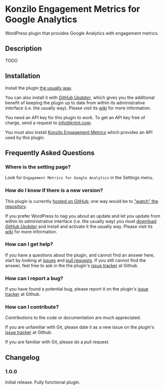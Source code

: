 # Konzilo Engagement Metrics for Google Analytics

WordPress plugin that provides Google Analytics with engagement metrics.

## Description

TODO  

## Installation

Install the plugin [the usually way](https://codex.wordpress.org/Managing_Plugins#Installing_Plugins).

You can also install it with [*GitHub Updater*](https://github.com/afragen/github-updater/archive/develop.zip), which gives you the additional benefit of keeping the plugin up to date from within its administrative interface (i.e. the usually way). Please visit its [wiki](https://github.com/afragen/github-updater/wiki) for more information.

You need an API key for this plugin to work. To get an API key free of charge, send a request to info@kntnt.com.

You must also install [Konzilo Engagement Metrics](https://github.com/kntnt/konzilo-engagement-metrics) which provides an API used by this plugin.

## Frequently Asked Questions

### Where is the setting page?

Look for `Engagement Metrics for Google Analytics` in the Settings menu.

### How do I know if there is a new version?

This plugin is currently [hosted on GitHub](https://github.com/kntnt/konzilo-ga-engagement-metrics); one way would be to ["watch" the repository](https://help.github.com/articles/watching-and-unwatching-repositories/).

If you prefer WordPress to nag you about an update and let you update from within its administrative interface (i.e. the usually way) you must [download *GitHub Updater*](https://github.com/afragen/github-updater/archive/develop.zip) and install and activate it the usually way. Please visit its [wiki](https://github.com/afragen/github-updater/wiki) for more information. 

### How can I get help?

If you have a questions about the plugin, and cannot find an answer here, start by looking at [issues](https://github.com/kntnt/konzilo-ga-engagement-metrics/issues) and [pull requests](https://github.com/kntnt/konzilo-ga-engagement-metrics/pulls). If you still cannot find the answer, feel free to ask in the the plugin's [issue tracker](https://github.com/kntnt/konzilo-ga-engagement-metrics/issues) at Github.

### How can I report a bug?

If you have found a potential bug, please report it on the plugin's [issue tracker](https://github.com/kntnt/konzilo-ga-engagement-metrics/issues) at Github.

### How can I contribute?

Contributions to the code or documentation are much appreciated.

If you are unfamiliar with Git, please date it as a new issue on the plugin's [issue tracker](https://github.com/kntnt/konzilo-ga-engagement-metrics/issues) at Github.

If you are familiar with Git, please do a pull request.

## Changelog

### 1.0.0

Initial release. Fully functional plugin.
